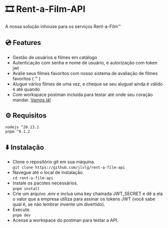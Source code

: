 # 🎞️ Rent-a-Film-API

A nossa solução inhouse para os serviços Rent-a-Film™

## 💿 Features

* Gestão de usuários e filmes em catálogo
* Autenticação com senha e nome de usuário, e autorização com token jwt
* Avalie seus filmes favoritos com nosso sistema de avaliação de filmes favoritos ( ™ )
* Alugue vários filmes de uma vez, e cheque se seu aluguel ainda é válido e até quando
* Com workspace postman incluída para testar até onde seu coração mandar. [Vamos lá!](https://www.postman.com/jlvlg/workspace/rent-a-film-api/)


## ⚙️ Requisitos
```
nodejs ^20.13.1
pnpm ^9.1.2
```
## ⬇️ Instalação
* Clone o repositório git em sua máquina.  
`git clone https://github.com/jlvlg/rent-a-film-api`
* Navegue até o local de instalação.  
`cd rent-a-film-api`
* Instale os pacotes necessários.  
`pnpm install`
* Crie um arquivo .env e inclua uma key chamada JWT_SECRET e dê a ela o valor que a empresa utiliza para assinar os tokens JWT (você sabe qual é, se não lembrar invente um divertido).
* Execute.  
`pnpm dev`
* Acesse a workspace do postman para testar a API.
